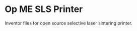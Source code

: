 Op ME SLS Printer
=================

Inventor files for open source selective laser sintering printer.
